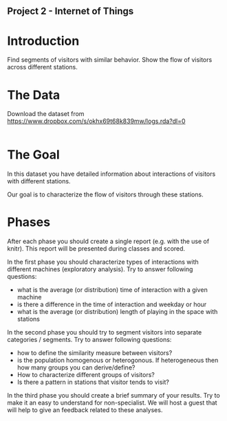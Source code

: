 Project 2 - Internet of Things
------------------------------

# Introduction

Find segments of visitors with similar behavior. 
Show the flow of visitors across different stations.

# The Data

Download the dataset from  https://www.dropbox.com/s/okhx69t68k839mw/logs.rda?dl=0

```

```

# The Goal

In this dataset you have detailed information about interactions of visitors with different stations.

Our goal is to characterize the flow of visitors through these stations. 


# Phases

After each phase you should create a single report (e.g. with the use of knitr). This report will be presented during classes and scored.

In the first phase you should characterize types of interactions with different machines (exploratory analysis). Try to answer following questions:

* what is the average (or distribution) time of interaction with a given machine
* is there a difference in the time of interaction and weekday or hour
* what is the average (or distribution) length of playing in the space with stations

In the second phase you should try to segment visitors into separate categories / segments. Try to answer following questions:

* how to define the similarity measure between visitors?
* is the population homogenous or heterogonous. If heterogeneous then how many groups you can derive/define? 
* How to characterize different groups of visitors?
* Is there a pattern in stations that visitor tends to visit?

In the third phase you should create a brief summary of your results. Try to make it an easy to understand for non-specialist.
 We will host a guest that will help to give an feedback related to these analyses.

 

